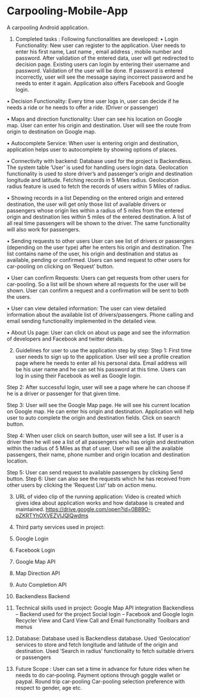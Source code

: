 # Carpooling-Mobile-App
A carpooling Android application.

1.	Completed tasks :
Following functionalities are developed:
•	Login Functionality: 
New user can register to the application. User needs to enter his first name, Last name , email address , mobile number and password.
After validation of the entered data, user will get redirected to decision page.
Existing users can login by entering their username and password.
Validation of the user will be done. If password is entered incorrectly, user will see the message saying incorrect password and he needs to enter it again.
Application also offers Facebook and Google login.

•	Decision Functionality:
Every time user logs in, user can decide if he needs a ride or he needs to offer a ride.
(Driver or passenger)

•	Maps and direction functionality:
User can see his location on Google map. User can enter his origin and destination.
User will see the route from origin to destination on Google map.   

•	Autocomplete Service:
When user is entering origin and destination, application helps user to autocomplete by showing options of places.

•	Connectivity with backend:
Database used for the project is Backendless. The system table ‘User’ is used for handling users login data.
Geolocation functionality is used to store driver’s and passenger’s origin and destination longitude and latitude.
Fetching records in 5 Miles radius.
Geolocation radius feature is used to fetch the records of users within 5 Miles of radius.

•	Showing records in a list
Depending on the entered origin and entered destination, the user will get only those list of available drivers or passengers whose origin lies within a radius of 5 miles from the entered origin and destination lies within 5 miles of the entered destination.
A list of all real time passengers will be shown to the driver.
The same functionality will also work for passengers.

•	Sending requests to other users
User can see list of drivers or passengers (depending on the user type) after he enters his origin and destination. The list contains name of the user, his origin and destination and status as available, pending or confirmed.
Users can send request to other users for car-pooling on clicking on ‘Request’ button.

•	User can confirm Requests:
Users can get requests from other users for car-pooling. So a list will be shown where all requests for the user will be shown.
User can confirm a request and a confirmation will be sent to both the users.

•	User can view detailed information:
The user can view detailed information about the available list of drivers/passengers.
Phone calling and email sending functionality implemented in the detailed view.

•	About Us page:
User can click on about us page and see the information of developers and Facebook and twitter details.


2. Guidelines for user to use the application step by step:
Step 1: 
First time user needs to sign up to the application. User will see a profile creation page where he needs to enter all his personal data. 
Email address will be his user name and he can set his password at this time.
Users can log in using their Facebook as well as Google login.

Step 2:
After successful login, user will see a page where he can choose if he is a driver or passenger for that given time.

Step 3:
User will see the Google Map page. He will see his current location on Google map.
He can enter his origin and destination.
Application will help user to auto complete the origin and destination fields.
Click on search button.

Step 4:
When user click on search button, user will see a list. If user is a driver then he will see a list of all passengers who has origin and destination within the radius of 5 Miles as that of user.
User will see all the available passengers, their name, phone number and origin location and destination location.

Step 5: 
User can send request to available passengers by clicking Send button.
Step 6:
User can also see the requests which he has received from other users by clicking the ‘Request List’ tab on action menu.


3.	URL of video clip of the running application:
Video is created which gives idea about application works and how database is created and maintained.
https://drive.google.com/open?id=0B89O-pZKRTYhOXVEZVlJQlQwdms

4.	Third party services used in project:
1.	Google Login
2.	Facebook Login
3.	Google Map API
4.	Map Direction API
5.	Auto Completion API
6.	Backendless Backend

5.	Technical skills used in project:
Google Map API integration
Backendless – Backend used for the project 
Social login – Facebook and Google login
Recycler View and Card View
Call and Email functionality
Toolbars and menus

6.	Database:
Database used is Backendless database. 
Used ‘Geolocation’ services to store and fetch longitude and latitude of the origin and destination.
Used ‘Search in radius’ functionality to fetch suitable drivers or passengers

7.	Future Scope :
User can set a time in advance for future rides when he needs to do car-pooling.
Payment options through goggle wallet or paypal.
Round trip car-pooling
Car-pooling selection preference with respect to gender, age etc.


